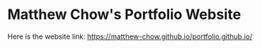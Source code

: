 # Matthew Chow's Portfolio Website
Here is the website link: https://matthew-chow.github.io/portfolio.github.io/
